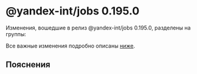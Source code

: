 # @yandex-int/jobs 0.195.0

<!-- ЧЕЛОВЕЧЕСКОЕ ВСТУПЛЕНИЕ -->

Изменения, вошедшие в релиз @yandex-int/jobs 0.195.0, разделены на группы:

Все важные изменения подробно описаны [ниже](#Пояснения).

## Пояснения

